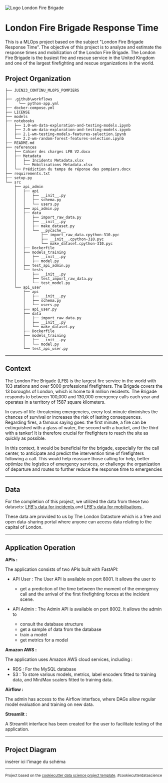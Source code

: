 ![Logo London Fire Brigade](https://upload.wikimedia.org/wikipedia/en/thumb/9/92/London_Fire_Brigade_logo.svg/1200px-London_Fire_Brigade_logo.svg.png)


London Fire Brigade Response Time
==============================

This is a MLOps project based on the subject "London Fire Brigade Response Time".
The objective of this project is to analyze and estimate the response times and mobilization of the London Fire Brigade. The London Fire Brigade is the busiest fire and rescue service in the United Kingdom and one of the largest firefighting and rescue organizations in the world.

Project Organization
------------

    ├── JUIN23_CONTINU_MLOPS_POMPIERS    
    │
    ├── .github\workflows
    │     └── python-app.yml
    ├── docker-compose.yml
    ├── LICENSE
    ├── models
    ├── notebooks
    │   ├── 1.0-wm-data-exploration-and-testing-models.ipynb
    │   ├── 2.0-wm-data-exploration-and-testing-models.ipynb
    │   ├── 2.1-wm-testing-models-features-selection.ipynb
    │   └── 2.2-wm-random-forest-features-selection.ipynb
    ├── README.md
    ├── references
    │   ├── Cahier des charges LFB V2.docx
    │   ├── Metadata
    │   │   ├── Incidents Metadata.xlsx
    │   │   └── Mobilisations Metadata.xlsx
    │   └── Prédiction du temps de réponse des pompiers.docx
    ├── requirements.txt
    ├── setup.py
    └── src
        ├── api_admin
        │   ├── api
        │   │   ├── __init__.py
        │   │   ├── schema.py
        │   │   └── users.py
        │   ├── api_admin.py
        │   ├── data
        │   │   ├── import_raw_data.py
        │   │   ├── __init__.py
        │   │   ├── make_dataset.py
        │   │   └── __pycache__
        │   │       ├── import_raw_data.cpython-310.pyc
        │   │       ├── __init__.cpython-310.pyc
        │   │       └── make_dataset.cpython-310.pyc
        │   ├── Dockerfile
        │   ├── models_training
        │   │   ├── __init__.py
        │   │   ├── model.py
        │   ├── test_api_admin.py
        │   └── tests
        │       ├── __init__.py
        │       ├── test_import_raw_data.py
        │       └── test_model.py
        └── api_user
            ├── api
            │   ├── __init__.py
            │   ├── schema.py
            │   └── users.py
            ├── api_user.py
            ├── data
            │   ├── import_raw_data.py
            │   ├── __init__.py
            │   └── make_dataset.py
            ├── Dockerfile
            ├── models_training
            │   ├── __init__.py
            │   └── model.py
            └── test_api_user.py



--------

Context
------------

The London Fire Brigade (LFB) is the largest fire service in the world with 103 stations and over 5000 professional firefighters. The Brigade covers the 13 boroughs of London, which is home to 8 million residents. The Brigade responds to between 100,000 and 130,000 emergency calls each year and operates in a territory of 1587 square kilometers.

In cases of life-threatening emergencies, every lost minute diminishes the chances of survival or increases the risk of lasting consequences. Regarding fires, a famous saying goes: the first minute, a fire can be extinguished with a glass of water, the second with a bucket, and the third with a tanker! It is therefore crucial for firefighters to reach the site as quickly as possible.

In this context, it would be beneficial for the brigade, especially for the call center, to anticipate and predict the intervention time of firefighters following a call. This would help reassure those calling for help, better optimize the logistics of emergency services, or challenge the organization of departure and routes to further reduce the response time to emergencies

------------

Data
------------

For the completion of this project, we utilized the data from these two datasets: <a target="_blank" href="https://data.london.gov.uk/dataset/london-fire-brigade-incident-records">LFB's data for incidents </a> and <a target="_blank" href="https://data.london.gov.uk/dataset/london-fire-brigade-incident-records">LFB's data for mobilisations </a>.</small></p>

These data are provided to us by The London Datastore which is  a free and open data-sharing portal where anyone can access data relating to the capital of London. 

------------

Application Operation
------------

**APIs :**

The application consists of two APIs built with FastAPI:
- API User :
The User API is available on port 8001.
It allows the user to 
    -  get a prediction of the time between the moment of the emergency call and the arrival of the first firefighting forces at the incident scene. 

- API Admin :
The Admin API is available on port 8002. 
It allows the admin to
    - consult the database structure
    - get a sample of data from the database
    - train a model
    - get metrics for a model

**Amazon AWS :**

The application uses Amazon AWS cloud services, including : 
- RDS : For the MySQL database
- S3 : To store various models, metrics, label encoders fitted to training data, and Min/Max scalers fitted to training data.

**Airflow :**

The admin has access to the Airflow interface, where DAGs allow regular model evaluation and training on new data.

**Streamlit :**

A Streamlit interface has been created for the user to facilitate testing of the application.

------------

Project Diagram
------------

insérer ici l'image du schéma

------------

<p><small>Project based on the <a target="_blank" href="https://drivendata.github.io/cookiecutter-data-science/">cookiecutter data science project template</a>. #cookiecutterdatascience</small></p>
